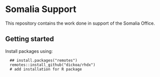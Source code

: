 # Somalia Support

This repository contains the work done in support of the Somalia Office.

## Getting started

Install packages using:

```
  ## install.packages("remotes")
  remotes::install_github("dickoa/rhdx")
  # add installation for R package
```
